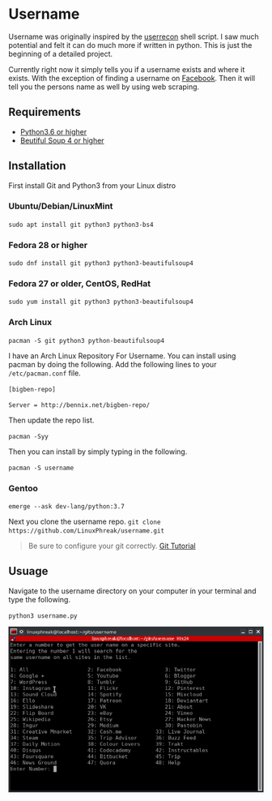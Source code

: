 # Username
Username was originally inspired by the [userrecon](http://go.techmeout.org/2L) shell script. I saw much potential and felt it can do much more if written in python. This is just the beginning of a detailed project. 

Currently right now it simply tells you if a username exists and where it exists. With the exception of finding a username on [Facebook](http://go.techmeout.org/2M). Then it will tell you the persons name as well by using web scraping.

## Requirements

* [Python3.6 or higher](http://go.techmeout.org/27)
* [Beutiful Soup 4 or higher](http://go.techmeout.org/2K)

## Installation
First install Git and Python3 from your Linux distro
### Ubuntu/Debian/LinuxMint
`sudo apt install git python3 python3-bs4`

### Fedora 28 or higher
`sudo dnf install git python3 python3-beautifulsoup4`

### Fedora 27 or older, CentOS, RedHat
`sudo yum install git python3 python3-beautifulsoup4`

### Arch Linux
`pacman -S git python3 python-beautifulsoup4`

I have an Arch Linux Repository For Username. You can install using pacman by doing the following.
Add the following lines to your `/etc/pacman.conf` file. 

`[bigben-repo]`

`Server = http://bennix.net/bigben-repo/`

Then update the repo list.

`pacman -Syy`

Then you can install by simply typing in the following.

`pacman -S username`

### Gentoo
`emerge --ask dev-lang/python:3.7`

Next you clone the username repo. 
`git clone https://github.com/LinuxPhreak/username.git`

>Be sure to configure your git correctly. [Git Tutorial](https://techmeout.org/git-tutorial/)

## Usuage
Navigate to the username directory on your computer in your terminal and type the following. 

`python3 username.py`

![Program Running](include/program.png)
